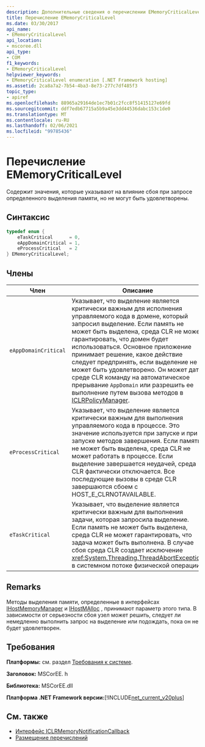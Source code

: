 ```yaml
---
description: Дополнительные сведения о перечислении EMemoryCriticalLevel
title: Перечисление EMemoryCriticalLevel
ms.date: 03/30/2017
api_name:
- EMemoryCriticalLevel
api_location:
- mscoree.dll
api_type:
- COM
f1_keywords:
- EMemoryCriticalLevel
helpviewer_keywords:
- EMemoryCriticalLevel enumeration [.NET Framework hosting]
ms.assetid: 2ca8a7a2-7b54-4ba3-8e73-277c7df485f3
topic_type:
- apiref
ms.openlocfilehash: 88965a29164de1ec7b01c2fcc8f51415127e69fd
ms.sourcegitcommit: ddf7edb67715a5b9a45e3dd44536dabc153c1de0
ms.translationtype: MT
ms.contentlocale: ru-RU
ms.lasthandoff: 02/06/2021
ms.locfileid: "99785436"
---
```

# <a name="ememorycriticallevel-enumeration"></a>Перечисление EMemoryCriticalLevel

Содержит значения, которые указывают на влияние сбоя при запросе определенного выделения памяти, но не могут быть удовлетворены.  
  
## <a name="syntax"></a>Синтаксис  
  
```cpp  
typedef enum {  
    eTaskCritical      = 0,  
    eAppDomainCritical = 1,  
    eProcessCritical   = 2  
} EMemoryCriticalLevel;  
```  
  
## <a name="members"></a>Члены  
  
|Член|Описание|  
|------------|-----------------|  
|`eAppDomainCritical`|Указывает, что выделение является критически важным для исполнения управляемого кода в домене, который запросил выделение. Если память не может быть выделена, среда CLR не может гарантировать, что домен будет использоваться. Основное приложение принимает решение, какое действие следует предпринять, если выделение не может быть удовлетворено. Он может дать среде CLR команду на автоматическое прерывание `AppDomain` или разрешить ее выполнение путем вызова методов в [ICLRPolicyManager](iclrpolicymanager-interface.md).|  
|`eProcessCritical`|Указывает, что выделение является критически важным для выполнения управляемого кода в процессе. Это значение используется при запуске и при запуске методов завершения. Если память не может быть выделена, среда CLR не может работать в процессе. Если выделение завершается неудачей, среда CLR фактически отключается. Все последующие вызовы в среде CLR завершаются сбоем с HOST_E_CLRNOTAVAILABLE.|  
|`eTaskCritical`|Указывает, что выделение является критически важным для выполнения задачи, которая запросила выделение. Если память не может быть выделена, среда CLR не может гарантировать, что задача может быть выполнена. В случае сбоя среда CLR создает исключение <xref:System.Threading.ThreadAbortException> в системном потоке физической операции.|  
  
## <a name="remarks"></a>Remarks  

 Методы выделения памяти, определенные в интерфейсах [IHostMemoryManager](ihostmemorymanager-interface.md) и [IHostMAlloc](ihostmalloc-interface.md) , принимают параметр этого типа. В зависимости от серьезности сбоя узел может решить, следует ли немедленно выполнить запрос на выделение или подождать, пока он не будет удовлетворен.  
  
## <a name="requirements"></a>Требования  

 **Платформы:** см. раздел [Требования к системе](../../get-started/system-requirements.md).  
  
 **Заголовок:** MSCorEE. h  
  
 **Библиотека:** MSCorEE.dll  
  
 **Платформа .NET Framework версии:**[!INCLUDE[net_current_v20plus](../../../../includes/net-current-v20plus-md.md)]  
  
## <a name="see-also"></a>См. также

- [Интерфейс ICLRMemoryNotificationCallback](iclrmemorynotificationcallback-interface.md)
- [Размещение перечислений](hosting-enumerations.md)
